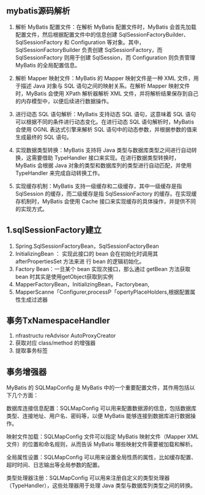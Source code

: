 ## mybatis源码解析

1. 解析 MyBatis 配置文件：在解析 MyBatis 配置文件时，MyBatis 会首先加载配置文件，然后根据配置文件中的信息创建 SqlSessionFactoryBuilder、SqlSessionFactory 和 Configuration 等对象。其中，SqlSessionFactoryBuilder 负责创建 SqlSessionFactory，而 SqlSessionFactory 则用于创建 SqlSession，而 Configuration 则负责管理 MyBatis 的全局配置信息。

2. 解析 Mapper 映射文件：MyBatis 的 Mapper 映射文件是一种 XML 文件，用于描述 Java 对象与 SQL 语句之间的映射关系。在解析 Mapper 映射文件时，MyBatis 会使用 XPath 解析器解析 XML 文件，并将解析结果保存到自己的内存模型中，以便后续进行数据操作。

3. 进行动态 SQL 语句解析：MyBatis 支持动态 SQL 语句，这意味着 SQL 语句可以根据不同的条件进行动态变化。在进行动态 SQL 语句解析时，MyBatis 会使用 OGNL 表达式引擎来解析 SQL 语句中的动态参数，并根据参数的值来生成最终的 SQL 语句。

4. 实现数据类型转换：MyBatis 支持将 Java 类型与数据库类型之间进行自动转换，这需要借助 TypeHandler 接口来实现。在进行数据类型转换时，MyBatis 会根据 Java 对象的类型和数据库列的类型进行自动匹配，并使用 TypeHandler 来完成自动转换工作。

5. 实现缓存机制：MyBatis 支持一级缓存和二级缓存，其中一级缓存是指 SqlSession 的缓存，而二级缓存是指 SqlSessionFactory 的缓存。在实现缓存机制时，MyBatis 会使用 Cache 接口来实现缓存的具体操作，并提供不同的实现方式。


## 1.sqlSessionFactory建立
1.  Spring.SqlSessionFactoryBean，SqISessionFactoryBean
2.  InitializingBean ： 实现此接口的 bean 会在初始化时调用其 afterPropertiesSet 方法来进 行 bean 的逻辑初始化。
3.  Factory Bean：一旦某个 bean 实现次接口，那么通过 getBean 方法获取 bean 时其实是使用getObject获取到实例
4.  MapperFactoryBean，InitializingBean，Factorybean,
5.  MapperScanne「Configurer,processP「opertyPlaceHolders,根据配置属性生成过滤器



## 事务TxNamespaceHandler
1.  nfrastructu reAdvisor AutoProxyCreator
2.  获取对应 class/method 的增强器
3.  提取事务标签

## 事务增强器


MyBatis 的 SQLMapConfig 是 MyBatis 中的一个重要配置文件，其作用包括以下几个方面：

数据库连接信息配置：SQLMapConfig 可以用来配置数据源的信息，包括数据库类型、连接地址、用户名、密码等，以便 MyBatis 能够连接到数据库进行数据操作。

映射文件加载：SQLMapConfig 文件可以指定 MyBatis 映射文件（Mapper XML 文件）的位置和命名规则，从而告诉 MyBatis 哪些映射文件需要被加载和解析。

全局属性设置：SQLMapConfig 可以用来设置全局性质的属性，比如缓存配置、超时时间、日志输出等全局参数的配置。

类型处理器注册：SQLMapConfig 可以用来注册自定义的类型处理器（TypeHandler），这些处理器用于处理 Java 类型与数据库列类型之间的转换。

